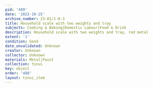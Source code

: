 ```yaml
---
pid: '489'
date: '2023-10-25'
archive_number: 23-01/1-8-3
title: Household scale with two weights and tray
subjects: Cooking & Baking|Domestic Labour|Food & Drink
description: Household scale with two weights and tray, red metal
extent: '1'
condition: Good
date_unvalidated: Unknown
creator: Unknown
collector: Unknown
materials: Metal|Paint
collection: tinui
key: object
order: '488'
layout: tinui_item
---
```

